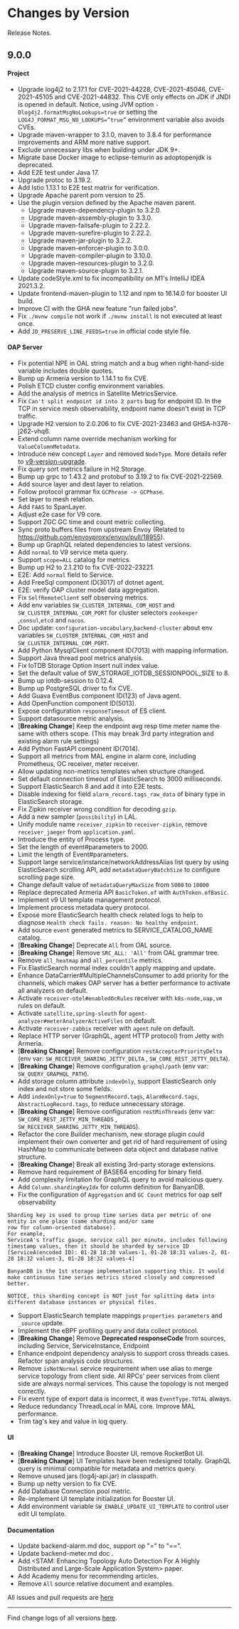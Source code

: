 Changes by Version
==================
Release Notes.

9.0.0
------------------

#### Project

* Upgrade log4j2 to 2.17.1 for CVE-2021-44228, CVE-2021-45046, CVE-2021-45105 and CVE-2021-44832. This CVE only effects
  on JDK if JNDI is opened in default. Notice, using JVM option `-Dlog4j2.formatMsgNoLookups=true` or setting
  the `LOG4J_FORMAT_MSG_NO_LOOKUPS=”true”` environment variable also avoids CVEs.
* Upgrade maven-wrapper to 3.1.0, maven to 3.8.4 for performance improvements and ARM more native support.
* Exclude unnecessary libs when building under JDK 9+.
* Migrate base Docker image to eclipse-temurin as adoptopenjdk is deprecated.
* Add E2E test under Java 17.
* Upgrade protoc to 3.19.2.
* Add Istio 1.13.1 to E2E test matrix for verification.
* Upgrade Apache parent pom version to 25.
* Use the plugin version defined by the Apache maven parent.
    * Upgrade maven-dependency-plugin to 3.2.0.
    * Upgrade maven-assembly-plugin to 3.3.0.
    * Upgrade maven-failsafe-plugin to 2.22.2.
    * Upgrade maven-surefire-plugin to 2.22.2.
    * Upgrade maven-jar-plugin to 3.2.2.
    * Upgrade maven-enforcer-plugin to 3.0.0.
    * Upgrade maven-compiler-plugin to 3.10.0.
    * Upgrade maven-resources-plugin to 3.2.0.
    * Upgrade maven-source-plugin to 3.2.1.
* Update codeStyle.xml to fix incompatibility on M1's IntelliJ IDEA 2021.3.2.
* Update frontend-maven-plugin to 1.12 and npm to 16.14.0 for booster UI build.
* Improve CI with the GHA new feature "run failed jobs".
* Fix `./mvnw compile` not work if `./mvnw install` is not executed at least once.
* Add `JD_PRESERVE_LINE_FEEDS=true` in official code style file.

#### OAP Server

* Fix potential NPE in OAL string match and a bug when right-hand-side variable includes double quotes.
* Bump up Armeria version to 1.14.1 to fix CVE.
* Polish ETCD cluster config environment variables.
* Add the analysis of metrics in Satellite MetricsService.
* Fix `Can't split endpoint id into 2 parts` bug for endpoint ID. In the TCP in service mesh observability, endpoint
  name doesn't exist in TCP traffic.
* Upgrade H2 version to 2.0.206 to fix CVE-2021-23463 and GHSA-h376-j262-vhq6.
* Extend column name override mechanism working for `ValueColumnMetadata`.
* Introduce new concept `Layer` and removed `NodeType`. More details refer
  to [v9-version-upgrade](https://skywalking.apache.org/docs/main/latest/en/faq/v9-version-upgrade/).
* Fix query sort metrics failure in H2 Storage.
* Bump up grpc to 1.43.2 and protobuf to 3.19.2 to fix CVE-2021-22569.
* Add source layer and dest layer to relation.
* Follow protocol grammar fix `GCPhrase -> GCPhase`.
* Set layer to mesh relation.
* Add `FAAS` to SpanLayer.
* Adjust e2e case for V9 core.
* Support ZGC GC time and count metric collecting.
* Sync proto buffers files from upstream Envoy (Related to https://github.com/envoyproxy/envoy/pull/18955).
* Bump up GraphQL related dependencies to latest versions.
* Add `normal` to V9 service meta query.
* Support `scope=ALL` catalog for metrics.
* Bump up H2 to 2.1.210 to fix CVE-2022-23221.
* E2E: Add `normal` field to Service.
* Add FreeSql component ID(3017) of dotnet agent.
* E2E: verify OAP cluster model data aggregation.
* Fix `SelfRemoteClient` self observing metrics.
* Add env variables `SW_CLUSTER_INTERNAL_COM_HOST` and `SW_CLUSTER_INTERNAL_COM_PORT` for cluster selectors `zookeeper`
  ,`consul`,`etcd` and `nacos`.
* Doc update: `configuration-vocabulary`,`backend-cluster` about env variables `SW_CLUSTER_INTERNAL_COM_HOST`
  and `SW_CLUSTER_INTERNAL_COM_PORT`.
* Add Python MysqlClient component ID(7013) with mapping information.
* Support Java thread pool metrics analysis.
* Fix IoTDB Storage Option insert null index value.
* Set the default value of SW_STORAGE_IOTDB_SESSIONPOOL_SIZE to 8.
* Bump up iotdb-session to 0.12.4.
* Bump up PostgreSQL driver to fix CVE.
* Add Guava EventBus component ID(123) of Java agent.
* Add OpenFunction component ID(5013).
* Expose configuration `responseTimeout` of ES client.
* Support datasource metric analysis.
* [**Breaking Change**] Keep the endpoint avg resp time meter name the same with others scope. (This may break 3rd party
  integration and existing alarm rule settings)
* Add Python FastAPI component ID(7014).
* Support all metrics from MAL engine in alarm core, including Prometheus, OC receiver, meter receiver.
* Allow updating non-metrics templates when structure changed.
* Set default connection timeout of ElasticSearch to 3000 milliseconds.
* Support ElasticSearch 8 and add it into E2E tests.
* Disable indexing for field `alarm_record.tags_raw_data` of binary type in ElasticSearch storage.
* Fix Zipkin receiver wrong condition for decoding `gzip`.
* Add a new sampler (`possibility`) in LAL.
* Unify module name `receiver_zipkin` to `receiver-zipkin`, remove `receiver_jaeger` from `application.yaml`.
* Introduce the entity of Process type.
* Set the length of event#parameters to 2000.
* Limit the length of Event#parameters.
* Support large service/instance/networkAddressAlias list query by using ElasticSearch scrolling API,
  add `metadataQueryBatchSize` to configure scrolling page size.
* Change default value of `metadataQueryMaxSize` from `5000` to `10000`
* Replace deprecated Armeria API `BasicToken.of` with `AuthToken.ofBasic`.
* Implement v9 UI template management protocol.
* Implement process metadata query protocol.
* Expose more ElasticSearch health check related logs to help to
  diagnose `Health check fails. reason: No healthy endpoint`.
* Add source `event` generated metrics to SERVICE_CATALOG_NAME catalog.
* [**Breaking Change**] Deprecate `All` from OAL source.
* [**Breaking Change**] Remove `SRC_ALL: 'All'` from OAL grammar tree.
* Remove `all_heatmap` and `all_percentile` metrics.
* Fix ElasticSearch normal index couldn't apply mapping and update.
* Enhance DataCarrier#MultipleChannelsConsumer to add priority for the channels, which makes OAP server has a better
  performance to activate all analyzers on default.
* Activate `receiver-otel#enabledOcRules` receiver with `k8s-node,oap,vm` rules on default.
* Activate `satellite,spring-sleuth` for `agent-analyzer#meterAnalyzerActiveFiles`  on default.
* Activate `receiver-zabbix` receiver with `agent` rule on default.
* Replace HTTP server (GraphQL, agent HTTP protocol) from Jetty with Armeria.
* [**Breaking Change**] Remove configuration `restAcceptorPriorityDelta` (env var: `SW_RECEIVER_SHARING_JETTY_DELTA`
  , `SW_CORE_REST_JETTY_DELTA`).
* [**Breaking Change**] Remove configuration `graphql/path` (env var: `SW_QUERY_GRAPHQL_PATH`).
* Add storage column attribute `indexOnly`, support ElasticSearch only index and not store some fields.
* Add `indexOnly=true` to `SegmentRecord.tags`, `AlarmRecord.tags`, `AbstractLogRecord.tags`, to reduce unnecessary
  storage.
* [**Breaking Change**] Remove configuration `restMinThreads` (env var: `SW_CORE_REST_JETTY_MIN_THREADS`
  , `SW_RECEIVER_SHARING_JETTY_MIN_THREADS`).
* Refactor the core Builder mechanism, new storage plugin could implement their own converter and get rid of hard
  requirement of using HashMap to communicate between data object and database native structure.
* [**Breaking Change**] Break all existing 3rd-party storage extensions.
* Remove hard requirement of BASE64 encoding for binary field.
* Add complexity limitation for GraphQL query to avoid malicious query.
* Add `Column.shardingKeyIdx` for column definition for BanyanDB.
* Fix the configuration of `Aggregation` and `GC Count` metrics for oap self observability

```
Sharding key is used to group time series data per metric of one entity in one place (same sharding and/or same 
row for column-oriented database).
For example,
ServiceA's traffic gauge, service call per minute, includes following timestamp values, then it should be sharded by service ID
[ServiceA(encoded ID): 01-28 18:30 values-1, 01-28 18:31 values-2, 01-28 18:32 values-3, 01-28 18:32 values-4]

BanyanDB is the 1st storage implementation supporting this. It would make continuous time series metrics stored closely and compressed better.

NOTICE, this sharding concept is NOT just for splitting data into different database instances or physical files.
```

* Support ElasticSearch template mappings `properties parameters` and `_source` update.
* Implement the eBPF profiling query and data collect protocol.
* [**Breaking Change**] Remove **Deprecated responseCode** from sources, including Service, ServiceInstance, Endpoint
* Enhance endpoint dependency analysis to support cross threads cases. Refactor span analysis code structures.
* Remove `isNotNormal` service requirement when use alias to merge service topology from client side. All RPCs' peer
  services from client side are always normal services. This cause the topology is not merged correctly.
* Fix event type of export data is incorrect, it was `EventType.TOTAL` always.
* Reduce redundancy ThreadLocal in MAL core. Improve MAL performance.
* Trim tag's key and value in log query.

#### UI

* [**Breaking Change**] Introduce Booster UI, remove RocketBot UI.
* [**Breaking Change**] UI Templates have been redesigned totally. GraphQL query is minimal compatible for metadata and
  metrics query.
* Remove unused jars (log4j-api.jar) in classpath.
* Bump up netty version to fix CVE.
* Add Database Connection pool metric.
* Re-implement UI template initialization for Booster UI.
* Add environment variable `SW_ENABLE_UPDATE_UI_TEMPLATE` to control user edit UI template.

#### Documentation

* Update backend-alarm.md doc, support op "=" to "==".
* Update backend-meter.md doc .
* Add <STAM: Enhancing Topology Auto Detection For A Highly Distributed and Large-Scale Application System> paper.
* Add Academy menu for recommending articles.
* Remove `All` source relative document and examples.

All issues and pull requests are [here](https://github.com/apache/skywalking/milestone/112?closed=1)

------------------
Find change logs of all versions [here](changes).
